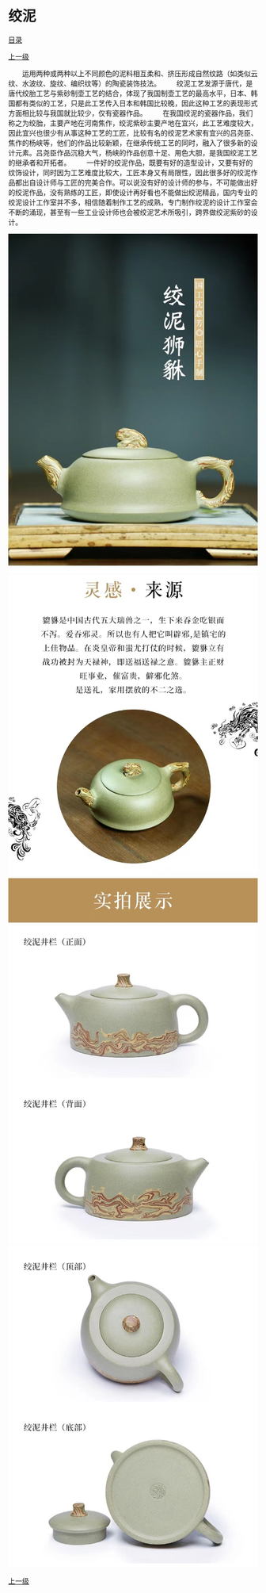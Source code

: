 # 绞泥

[目录](/README.md)

[上一级](../README.md)

&#8195;&#8195;运用两种或两种以上不同颜色的泥料相互柔和、挤压形成自然纹路（如类似云纹、水波纹、旋纹、编织纹等）的陶瓷装饰技法。
&#8195;&#8195;绞泥工艺发源于唐代，是唐代绞胎工艺与紫砂制壶工艺的结合，体现了我国制壶工艺的最高水平，日本、韩国都有类似的工艺，只是此工艺传入日本和韩国比较晚，因此这种工艺的表现形式方面相比较与我国就比较少，仅有瓷器作品。
&#8195;&#8195;在我国绞泥的瓷器作品，我们称之为绞胎，主要产地在河南焦作，绞泥紫砂主要产地在宜兴，此工艺难度较大，因此宜兴也很少有从事这种工艺的工匠，比较有名的绞泥艺术家有宜兴的吕尧臣、焦作的杨峡等，他们的作品比较新颖，在继承传统工艺的同时，融入了很多新的设计元素。吕尧臣作品沉稳大气，杨峡的作品创意十足、用色大胆，是我国绞泥工艺的继承者和开拓者。
&#8195;&#8195;一件好的绞泥作品，既要有好的造型设计，又要有好的纹饰设计，同时因为工艺难度比较大，工匠本身又有局限性，因此很多好的绞泥作品都出自设计师与工匠的完美合作。可以说没有好的设计师的参与，不可能做出好的绞泥作品，没有熟练的工匠，即使设计再好看也不能做出绞泥精品，国内专业的绞泥设计工作室并不多，相信随着制作工艺的成熟，专门制作绞泥的设计工作室会不断的涌现，甚至有一些工业设计师也会被绞泥艺术所吸引，跨界做绞泥紫砂的设计。

![紫砂](紫砂绞泥狮貅2022041435.jpg)
![紫砂](紫砂绞泥狮貅2022041436.jpg)
![紫砂](紫砂绞泥井栏2022041438.jpg)
![紫砂](紫砂绞泥井栏2022041439.jpg)

[上一级](../README.md)
